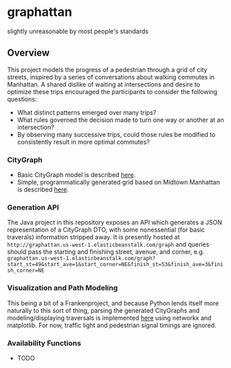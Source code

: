 # graphattan
slightly unreasonable by most people's standards

## Overview
This project models the progress of a pedestrian through a grid of city streets, inspired by a series of conversations
about walking commutes in Manhattan. A shared dislike of waiting at intersections and desire to optimize these trips encouraged the participants to consider the following questions:
- What distinct patterns emerged over many trips?
- What rules governed the decision made to turn one way or another at an intersection?
- By observing many successive trips, could those rules be modified to consistently result in more optimal commutes?

### CityGraph
- Basic CityGraph model is described [here](https://github.com/erchiggins/graphattan/wiki/CityGraph).
- Simple, programmatically generated grid based on Midtown Manhattan is described [here](https://github.com/erchiggins/graphattan/wiki/MidtownGraphBuilder).

### Generation API
The Java project in this repository exposes an API which generates a JSON representation of a CityGraph DTO, with some nonessential (for basic traverals) information stripped away. It is presently hosted at `http://graphattan.us-west-1.elasticbeanstalk.com/graph` and queries should pass the starting and finishing street, avenue, and corner, e.g. 
``graphattan.us-west-1.elasticbeanstalk.com/graph?start_st=49&start_ave=1&start_corner=NE&finish_st=53&finish_ave=3&finish_corner=NE
``

### Visualization and Path Modeling
This being a bit of a Frankenproject, and because Python lends itself more naturally to this sort of thing, parsing the generated CityGraphs and modeling/displaying traversals is implemented [here](https://github.com/erchiggins/take-a-walk) using networkx and matplotlib. For now, traffic light and pedestrian signal timings are ignored.

### Availability Functions
- TODO
